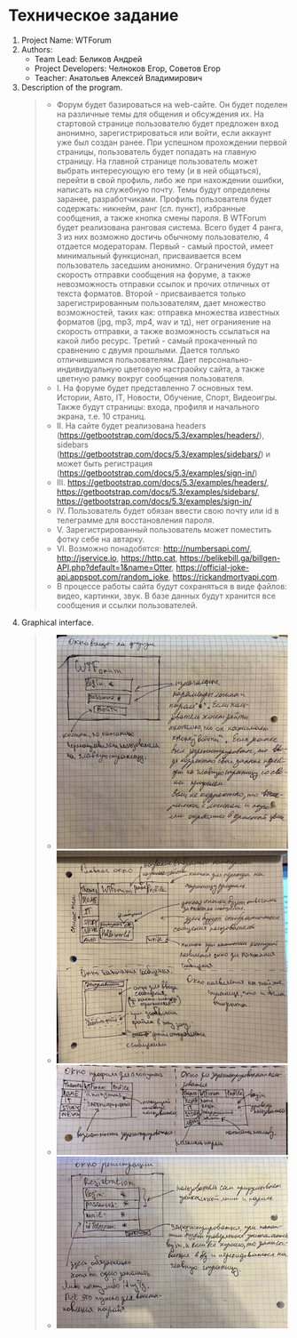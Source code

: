 # Техническое задание

1. Project Name: WTForum
2. Authors:
    - Team Lead: Беликов Андрей
    - Project Developers: Челноков Егор, Советов Егор
    - Teacher: Анатольев Алексей Владимирович
3. Description of the program.
      >- Форум будет базироваться на web-сайте. Он будет поделен на различные темы для общения и обсуждения их.
      На стартовой странице пользователю будет предложен вход анонимно, зарегистрироваться или войти, если аккаунт уже был создан ранее.
      При успешном прохождении первой страницы, пользователь будет попадать на главную страницу.
      На главной странице пользователь может выбрать интересующую его тему (и в ней общаться),
      перейти в свой профиль, либо же при нахождении ошибки, написать на служебную почту.
      Темы будут определены заранее, разработчиками.
      Профиль пользователя будет содержать: никнейм, ранг (сл. пункт), избранные сообщения, а также кнопка смены пароля.
      В WTForum будет реализована ранговая система. Всего будет 4 ранга, 3 из них возможно достичь обычному пользователю,
      4 отдается модераторам. Первый - самый простой, имеет минимальный функционал, присваивается всем пользователь заседшим анонимно.
      Ограничения будут на скорость отправки сообщения на форуме, а также невозможность отправки ссылок и прочих отличных от текста форматов.
      Второй - присваивается только зарегистрированным пользователям, дает множество возможностей, таких как:
      отправка множества известных форматов (jpg, mp3, mp4, wav и тд), нет огранияение на скорость отправки,
      а также возможность ссылаться на какой либо ресурс. Третий - самый прокаченный по сравнению с двумя прошлыми.
      Дается толлько отличившимся пользователям. Дает персонально-индивидуальную цветовую настраойку сайта,
      а также цветную рамку вокруг сообщения пользователя.
      >- I. На форуме будет представленно 7 основных тем. Истории, Авто, IT, Новости, Обучение, Спорт, Видеоигры. Также будут страницы:
      входа, профиля и начального экрана, т.е. 10 страниц.
      >- II. На сайте будет реализована headers (https://getbootstrap.com/docs/5.3/examples/headers/),
      sidebars (https://getbootstrap.com/docs/5.3/examples/sidebars/) и может быть регистрация (https://getbootstrap.com/docs/5.3/examples/sign-in/)
      >- III. https://getbootstrap.com/docs/5.3/examples/headers/, https://getbootstrap.com/docs/5.3/examples/sidebars/,
      https://getbootstrap.com/docs/5.3/examples/sign-in/
      >- IV. Пользователь будет обязан ввести свою почту или id в телеграмме для восстановления пароля.
      >- V. Зарегистрированный пользователь может поместить фотку себе на автарку.
      >- VI. Возможно понадобятся: http://numbersapi.com/, http://jservice.io, https://http.cat,
      https://belikebill.ga/billgen-API.php?default=1&name=Otter, https://official-joke-api.appspot.com/random_joke,
      https://rickandmortyapi.com.
      >- В процессе работы сайта будут сохраняться в виде файлов: видео, картинки, звук. 
      В базе данных будут хранится все сообщения и ссылки пользователей.
6. Graphical interface.
      >- ![](../images/Login_window.jpg)
      >- ![](../images/Main_and_WriteMess_windows.jpg)
      >- ![](../images/Profile_window.jpg)
      >- ![](../images/Registration_window.jpg)
